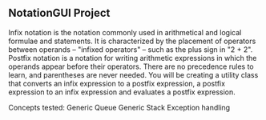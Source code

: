 ## NotationGUI Project

Infix notation is the notation commonly used in arithmetical and logical formulae and statements. It is characterized by the placement of operators between operands – "infixed operators" – such as the plus sign in "2 + 2".
Postfix notation is a notation for writing arithmetic expressions in which the operands appear before their operators. There are no precedence rules to learn, and parentheses are never needed.
You will be creating a utility class that converts an infix expression to a postfix expression, a postfix expression to an infix expression and evaluates a postfix expression.

Concepts tested:
Generic Queue
Generic Stack
Exception handling 

